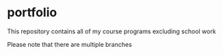 # portfolio

This repository contains all of my course programs excluding school work

Please note that there are multiple branches

